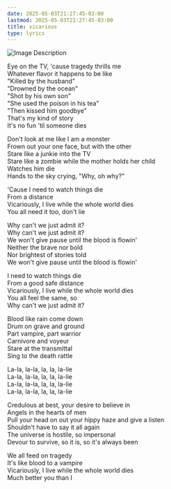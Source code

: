 ```yaml
---
date: 2025-05-03T21:27:45-03:00
lastmod: 2025-05-03T21:27:45-03:00
title: vicarious
type: lyrics
---
```

![Image Description](/darthpedro-obsidian/images/Pasted%20image%2020250426010237.png)

Eye on the TV, 'cause tragedy thrills me  
Whatever flavor it happens to be like  
"Killed by the husband"  
"Drowned by the ocean"  
"Shot by his own son"  
"She used the poison in his tea"  
"Then kissed him goodbye"  
That's my kind of story  
It's no fun 'til someone dies

Don't look at me like I am a monster  
Frown out your one face, but with the other  
Stare like a junkie into the TV  
Stare like a zombie while the mother holds her child  
Watches him die  
Hands to the sky crying, "Why, oh why?"

'Cause I need to watch things die  
From a distance  
Vicariously, I live while the whole world dies  
You all need it too, don't lie

Why can't we just admit it?  
Why can't we just admit it?  
We won't give pause until the blood is flowin'  
Neither the brave nor bold  
Nor brightest of stories told  
We won't give pause until the blood is flowin'

I need to watch things die  
From a good safe distance  
Vicariously, I live while the whole world dies  
You all feel the same, so  
Why can't we just admit it?

Blood like rain come down  
Drum on grave and ground  
Part vampire, part warrior  
Carnivore and voyeur  
Stare at the transmittal  
Sing to the death rattle

La-la, la-la, la, la, la-lie  
La-la, la-la, la, la, la-lie  
La-la, la-la, la, la, la-lie  
La-la, la-la, la, la, la-lie

Credulous at best, your desire to believe in  
Angels in the hearts of men  
Pull your head on out your hippy haze and give a listen  
Shouldn't have to say it all again  
The universe is hostile, so impersonal  
Devour to survive, so it is, so it's always been

We all feed on tragedy  
It's like blood to a vampire  
Vicariously, I live while the whole world dies  
Much better you than I